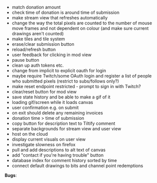 * match donation amount
* check time of donation is around time of submission
* make stream view that refreshes automatically
* change the way the total pixels are counted to the number of mouse move frames and not dependent on colour (and make sure current drawings aren't counted)
* make tiles and tile system
* erase/clear submission button
* reload/refresh button
* user feedback for clicking in mod view
* pause button
* clean up auth tokens etc.
* change from implicit to explicit oauth for login
* maybe require Twitch/some OAuth login and register a list of people who submitted pixels (restrict to subs/follows only?)
* make reset endpoint restricted - prompt to sign in with Twitch?
* clear/reset button for mod view
* save state history and be able to make a gif of it
* loading gif/screen while it loads canvas
* user confirmation e.g. on submit
* on exit should delete any remaining invoices
* donation time > time of submission
* copy button for description text to Tiltify comment
* separate backgrounds for stream view and user view
* host on the cloud
* display current visuals on user view
* investigate slowness on firefox
* pull and add descriptions to alt text of canvas
* add "contact if you're having trouble" button
* database index for comment history sorted by time
* connect default drawings to bits and channel point redemptions

**Bugs**:
